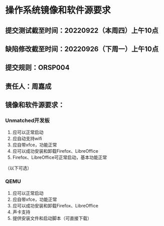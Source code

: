 # 操作系统镜像和软件源要求

## 提交测试截至时间：20220922（本周四）上午10点

## 缺陷修改截至时间：20220926（下周一）上午10点

## 提交规则：ORSP004

## 责任人：周嘉成

## 镜像和软件源要求：

### Unmatched开发板

1. 应可以正常启动
2. 应自动支持wifi
3. 应自带xfce，功能正常
4. 应可以成功安装和卸载Firefox、LibreOffice
5. Firefox、LibreOffice可正常启动，基本功能正常

（以下可选）


### QEMU

1. 应可以正常启动
2. 应自带xfce，功能正常
3. 应可以成功安装和卸载Firefox、LibreOffice
4. 声卡支持
5. 提供安装文件和启动脚本（可直接下载）


